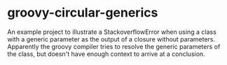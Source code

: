 # groovy-circular-generics

An example project to illustrate a StackoverflowError when using
a class with a generic parameter as the output of a closure without
parameters. Apparently the groovy compiler tries to resolve the
generic parameters of the class, but doesn't have enough context to
arrive at a conclusion.
 
